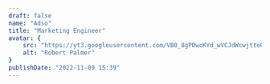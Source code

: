```yaml
---
draft: false
name: "Adso"
title: "Marketing Engineer"
avatar: {
    src: "https://yt3.googleusercontent.com/VB0_8gPDwcKYd_wVCJdWcwjttoQu1Xle7EUInFxxfMM5kgYdoFJWyPJ6pdcdRy3FU2B6MHYOKw=s900-c-k-c0x00ffffff-no-rj",
    alt: "Robert Palmer"
}
publishDate: "2022-11-09 15:39"
---
```


